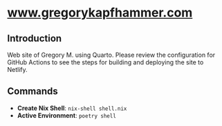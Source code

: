 # www.gregorykapfhammer.com

## Introduction

Web site of Gregory M. using Quarto. Please review the configuration for GitHub
Actions to see the steps for building and deploying the site to Netlify.

## Commands

- **Create Nix Shell**: `nix-shell shell.nix`
- **Active Environment**: `poetry shell`
